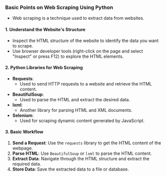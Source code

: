 ### Basic Points on Web Scraping Using Python

- Web scraping is a technique used to extract data from websites.

#### 1. **Understand the Website's Structure**

- Inspect the HTML structure of the website to identify the data you want to scrape.
- Use browser developer tools (right-click on the page and select "Inspect" or press F12) to explore the HTML elements.

#### 2. **Python Libraries for Web Scraping**

- **Requests**:
  - Used to send HTTP requests to a website and retrieve the HTML content.
- **BeautifulSoup**:
  - Used to parse the HTML and extract the desired data.
- **lxml**:
  - Another library for parsing HTML and XML documents.
- **Selenium**:
  - Used for scraping dynamic content generated by JavaScript.

#### 3. **Basic Workflow**

   1. **Send a Request**: Use the `requests` library to get the HTML content of the webpage.
   2. **Parse HTML**: Use `BeautifulSoup` or `lxml` to parse the HTML content.
   3. **Extract Data**: Navigate through the HTML structure and extract the required data.
   4. **Store Data**: Save the extracted data to a file or database.
